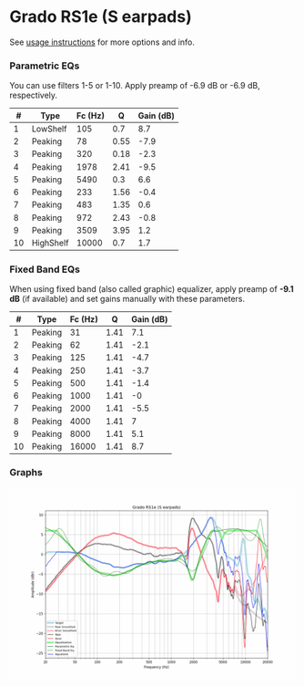 # Grado RS1e (S earpads)
See [usage instructions](https://github.com/jaakkopasanen/AutoEq#usage) for more options and info.

### Parametric EQs
You can use filters 1-5 or 1-10. Apply preamp of -6.9 dB or -6.9 dB, respectively.

|   # | Type      |   Fc (Hz) |    Q |   Gain (dB) |
|-----|-----------|-----------|------|-------------|
|   1 | LowShelf  |       105 | 0.7  |         8.7 |
|   2 | Peaking   |        78 | 0.55 |        -7.9 |
|   3 | Peaking   |       320 | 0.18 |        -2.3 |
|   4 | Peaking   |      1978 | 2.41 |        -9.5 |
|   5 | Peaking   |      5490 | 0.3  |         6.6 |
|   6 | Peaking   |       233 | 1.56 |        -0.4 |
|   7 | Peaking   |       483 | 1.35 |         0.6 |
|   8 | Peaking   |       972 | 2.43 |        -0.8 |
|   9 | Peaking   |      3509 | 3.95 |         1.2 |
|  10 | HighShelf |     10000 | 0.7  |         1.7 |

### Fixed Band EQs
When using fixed band (also called graphic) equalizer, apply preamp of **-9.1 dB** (if available) and set gains manually with these parameters.

|   # | Type    |   Fc (Hz) |    Q |   Gain (dB) |
|-----|---------|-----------|------|-------------|
|   1 | Peaking |        31 | 1.41 |         7.1 |
|   2 | Peaking |        62 | 1.41 |        -2.1 |
|   3 | Peaking |       125 | 1.41 |        -4.7 |
|   4 | Peaking |       250 | 1.41 |        -3.7 |
|   5 | Peaking |       500 | 1.41 |        -1.4 |
|   6 | Peaking |      1000 | 1.41 |        -0   |
|   7 | Peaking |      2000 | 1.41 |        -5.5 |
|   8 | Peaking |      4000 | 1.41 |         7   |
|   9 | Peaking |      8000 | 1.41 |         5.1 |
|  10 | Peaking |     16000 | 1.41 |         8.7 |

### Graphs
![](./Grado%20RS1e%20(S%20earpads).png)
